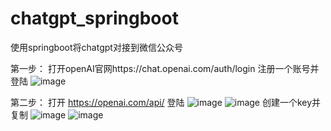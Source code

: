 # chatgpt_springboot
使用springboot将chatgpt对接到微信公众号

第一步：
打开openAI官网https://chat.openai.com/auth/login
注册一个账号并登陆
![image](https://user-images.githubusercontent.com/87122321/218243014-d5d1b163-c426-4cf0-a869-dd92cb2e3524.png)


第二步：
打开 https://openai.com/api/ 登陆
![image](https://user-images.githubusercontent.com/87122321/218243262-cc5a25a2-ace2-4460-9870-c14a62d3a8a5.png)
![image](https://user-images.githubusercontent.com/87122321/218243346-65266adc-2a10-4a69-afb0-a6d732ffbbc6.png)
创建一个key并复制
![image](https://user-images.githubusercontent.com/87122321/218243427-3aade624-7bfa-4045-8cc8-ead5cea59bf5.png)
![image](https://user-images.githubusercontent.com/87122321/218243508-8f7aa0a0-6012-4990-996c-660f03e4ce67.png)

